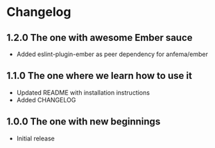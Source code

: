# Changelog

## 1.2.0 The one with awesome Ember sauce

- Added eslint-plugin-ember as peer dependency for anfema/ember

## 1.1.0 The one where we learn how to use it

- Updated README with installation instructions
- Added CHANGELOG

## 1.0.0 The one with new beginnings

- Initial release

